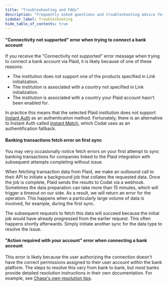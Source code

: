 ```yaml
---
title: "Troubleshooting and FAQs"
description: "Frequently asked questions and troubleshooting advice for our Plaid integration"
sidebar_label: Troubleshooting
hide_table_of_contents: true
---
```


#### "Connectivity not supported" error when trying to connect a bank account

If you receive the "Connectivity not supported" error message when trying to connect a bank account via Plaid, it is likely because of one of these reasons:

- The institution does not support one of the products specified in Link initialization.
- The institution is associated with a country not specified in Link initialization.
- The institution is associated with a country your Plaid account hasn't been enabled for.

In practice this means that the selected Plaid institution does not support [Instant Auth](https://plaid.com/docs/auth/coverage/instant/#instant-auth) as an authentication method. Fortunately, there is an alternative to Instant Auth called [Instant Match](https://plaid.com/docs/auth/coverage/instant/#instant-match), which Codat uses as an authentification fallback.

#### Banking transactions fetch error on first sync

You may very occasionally notice fetch errors on your first attempt to sync banking transactions for companies linked to the Plaid integration with subsequent attempts completing without issue. 

When fetching transaction data from Plaid, we make an outbound call to their API to initiate a background job that collates the requested data. Once the job is complete, Plaid sends the results to Codat via a webhook. Sometimes the data preparation can take more than 15 minutes, which will trigger a timeout on our side. As a result, we will return an error for the operation. This happens when a particularly large volume of data is involved, for example, during the first sync.

The subsequent requests to fetch this data will succeed because the initial job would have already progressed from the earlier request. This often happens shortly afterwards. Simply initiate another sync for the data type to resolve the issue. 

#### "Action required with your account" error when connecting a bank account

This error is likely because the user authorizing the connection doesn't have the correct permissions assigned to their user account within the bank platform. The steps to resolve this vary from bank to bank, but most banks provide detailed resolution instructions in their own documentation. For example, see [Chase's own resolution tips](https://www.chase.com/digital/customer-service/helpful-tips/business-banking/security/add-users-assign-rights).
